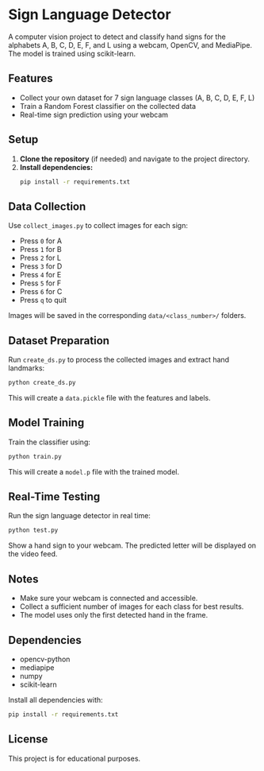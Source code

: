 # Sign Language Detector

A computer vision project to detect and classify hand signs for the alphabets A, B, C, D, E, F, and L using a webcam, OpenCV, and MediaPipe. The model is trained using scikit-learn.

## Features
- Collect your own dataset for 7 sign language classes (A, B, C, D, E, F, L)
- Train a Random Forest classifier on the collected data
- Real-time sign prediction using your webcam

## Setup

1. **Clone the repository** (if needed) and navigate to the project directory.
2. **Install dependencies:**
   ```bash
   pip install -r requirements.txt
   ```

## Data Collection

Use `collect_images.py` to collect images for each sign:

- Press `0` for A
- Press `1` for B
- Press `2` for L
- Press `3` for D
- Press `4` for E
- Press `5` for F
- Press `6` for C
- Press `q` to quit

Images will be saved in the corresponding `data/<class_number>/` folders.

## Dataset Preparation

Run `create_ds.py` to process the collected images and extract hand landmarks:
```bash
python create_ds.py
```
This will create a `data.pickle` file with the features and labels.

## Model Training

Train the classifier using:
```bash
python train.py
```
This will create a `model.p` file with the trained model.

## Real-Time Testing

Run the sign language detector in real time:
```bash
python test.py
```
Show a hand sign to your webcam. The predicted letter will be displayed on the video feed.

## Notes
- Make sure your webcam is connected and accessible.
- Collect a sufficient number of images for each class for best results.
- The model uses only the first detected hand in the frame.

## Dependencies
- opencv-python
- mediapipe
- numpy
- scikit-learn

Install all dependencies with:
```bash
pip install -r requirements.txt
```

## License
This project is for educational purposes. 